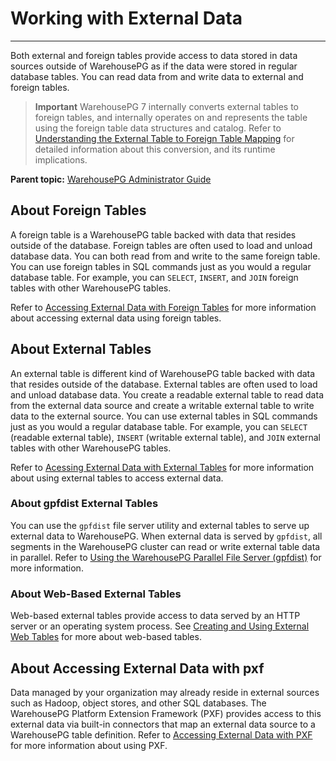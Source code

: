 # Working with External Data
---

Both external and foreign tables provide access to data stored in data sources outside of WarehousePG as if the data were stored in regular database tables. You can read data from and write data to external and foreign tables.

> **Important** WarehousePG 7 internally converts external tables to foreign tables, and internally operates on and represents the table using the foreign table data structures and catalog. Refer to [Understanding the External Table to Foreign Table Mapping](map_ext_to_foreign.html) for detailed information about this conversion, and its runtime implications.

**Parent topic:** [WarehousePG Administrator Guide](../admin_guide)

## <a id="foreign"></a>About Foreign Tables

A foreign table is a WarehousePG table backed with data that resides outside of the database. Foreign tables are often used to load and unload database data. You can both read from and write to the same foreign table. You can use foreign tables in SQL commands just as you would a regular database table. For example, you can `SELECT`, `INSERT`, and `JOIN` foreign tables with other WarehousePG tables.

Refer to [Accessing External Data with Foreign Tables](foreign.html) for more information about accessing external data using foreign tables.

## <a id="external"></a>About External Tables

An external table is different kind of WarehousePG table backed with data that resides outside of the database. External tables are often used to load and unload database data. You create a readable external table to read data from the external data source and create a writable external table to write data to the external source. You can use external tables in SQL commands just as you would a regular database table. For example, you can `SELECT` \(readable external table\), `INSERT` \(writable external table\), and `JOIN` external tables with other WarehousePG tables.

Refer to [Acessing External Data with External Tables](external-tables.html) for more information about using external tables to access external data.

### <a id="gpfdist"></a>About gpfdist External Tables

You can use the `gpfdist` file server utility and external tables to serve up external data to WarehousePG. When external data is served by `gpfdist`, all segments in the WarehousePG cluster can read or write external table data in parallel. Refer to [Using the WarehousePG Parallel File Server \(gpfdist\)](../external/using-gpfdist.html) for more information.

### <a id="web_external"></a>About Web-Based External Tables

Web-based external tables provide access to data served by an HTTP server or an operating system process. See [Creating and Using External Web Tables](creating-and-using-web-external-tables.html) for more about web-based tables.

## <a id="pxf"></a>About Accessing External Data with pxf

Data managed by your organization may already reside in external sources such as Hadoop, object stores, and other SQL databases. The WarehousePG Platform Extension Framework \(PXF\) provides access to this external data via built-in connectors that map an external data source to a WarehousePG table definition. Refer to [Accessing External Data with PXF](../external/pxf-overview.html) for more information about using PXF.

